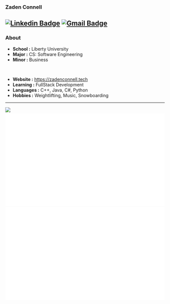 ### Zaden Connell 
[![Linkedin Badge](https://img.shields.io/badge/-Zaden%20Connell-blue?style=flat-square&logo=Linkedin&logoColor=white&link=https://www.linkedin.com/in/zaden-connell//)](https://www.linkedin.com/in/zaden-connell/) [![Gmail Badge](https://img.shields.io/badge/-zaden.connell@gmail.com-c14438?style=flat-square&logo=Gmail&logoColor=white&link=mailto:zaden.connell@gmail.com)](mailto:zaden.connell@gmail.com)
---------------------------------------------------------------------------------------------------------------------------------------------------------------------------------
### About

-  **School :** Liberty University
-  **Major :** CS: Software Engineering
-  **Minor :** Business
<br />

-  **Website :** https://zadenconnell.tech
-  **Learning :** FullStack Development
-  **Languages :** C++, Java, C#, Python
-  **Hobbies :** Weightlifting, Music, Snowboarding

---------------------------------------------------------------------------------------------------------------------------------------------------------------------------------

<!-- [![PostGuitarist's Github Stats](https://github-readme-stats.vercel.app/api?username=postguitarist&show_icons=true)](https://github-readme-stats.vercel.app/api?username=postguitarist&show_icons=true) -->

![](https://activity-graph.herokuapp.com/graph?username=postguitarist&theme=redical)
![](https://github.com/postguitarist/postguitarist/blob/master/generated/overview.svg#gh-dark-mode-only)
![](https://github.com/postguitarist/postguitarist/blob/master/generated/languages.svg#gh-dark-mode-only)

<!-- --------------------------------------------------------------------------------------------------------------------------------------------------------------------------------- -->

<!-- ![PostGuitarist's Github Profile Views](https://komarev.com/ghpvc/?username=postguitarist&color=blue)  -->
